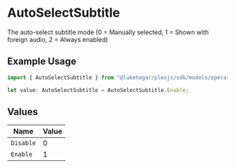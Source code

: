 # AutoSelectSubtitle

The auto-select subtitle mode (0 = Manually selected, 1 = Shown with foreign audio, 2 = Always enabled)

## Example Usage

```typescript
import { AutoSelectSubtitle } from "@lukehagar/plexjs/sdk/models/operations";

let value: AutoSelectSubtitle = AutoSelectSubtitle.Enable;
```

## Values

| Name      | Value     |
| --------- | --------- |
| `Disable` | 0         |
| `Enable`  | 1         |